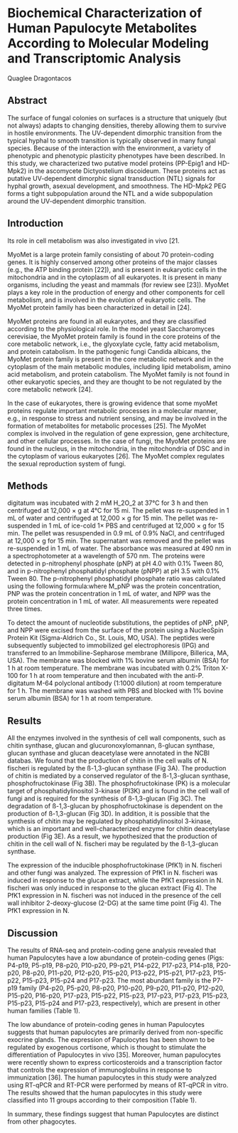 #  Biochemical Characterization of Human Papulocyte Metabolites According to Molecular Modeling and Transcriptomic Analysis
Quaglee Dragontacos


## Abstract
The surface of fungal colonies on surfaces is a structure that uniquely (but not always) adapts to changing densities, thereby allowing them to survive in hostile environments. The UV-dependent dimorphic transition from the typical hyphal to smooth transition is typically observed in many fungal species. Because of the interaction with the environment, a variety of phenotypic and phenotypic plasticity phenotypes have been described. In this study, we characterized two putative model proteins (PP-Epig1 and HD-Mpk2) in the ascomycete Dictyostelium discoideum. These proteins act as putative UV-dependent dimorphic signal transduction (NTL) signals for hyphal growth, asexual development, and smoothness. The HD-Mpk2 PEG forms a tight subpopulation around the NTL and a wide subpopulation around the UV-dependent dimorphic transition.


## Introduction
Its role in cell metabolism was also investigated in vivo [21.

MyoMet is a large protein family consisting of about 70 protein-coding genes. It is highly conserved among other proteins of the major classes (e.g., the ATP binding protein [22]), and is present in eukaryotic cells in the mitochondria and in the cytoplasm of all eukaryotes. It is present in many organisms, including the yeast and mammals (for review see [23]). MyoMet plays a key role in the production of energy and other components for cell metabolism, and is involved in the evolution of eukaryotic cells. The MyoMet protein family has been characterized in detail in [24].

MyoMet proteins are found in all eukaryotes, and they are classified according to the physiological role. In the model yeast Saccharomyces cerevisiae, the MyoMet protein family is found in the core proteins of the core metabolic network, i.e., the glyoxylate cycle, fatty acid metabolism, and protein catabolism. In the pathogenic fungi Candida albicans, the MyoMet protein family is present in the core metabolic network and in the cytoplasm of the main metabolic modules, including lipid metabolism, amino acid metabolism, and protein catabolism. The MyoMet family is not found in other eukaryotic species, and they are thought to be not regulated by the core metabolic network [24].

In the case of eukaryotes, there is growing evidence that some myoMet proteins regulate important metabolic processes in a molecular manner, e.g., in response to stress and nutrient sensing, and may be involved in the formation of metabolites for metabolic processes [25]. The MyoMet complex is involved in the regulation of gene expression, gene architecture, and other cellular processes. In the case of fungi, the MyoMet proteins are found in the nucleus, in the mitochondria, in the mitochondria of DSC and in the cytoplasm of various eukaryotes [26]. The MyoMet complex regulates the sexual reproduction system of fungi.


## Methods
digitatum was incubated with 2 mM H_2O_2 at 37°C for 3 h and then centrifuged at 12,000 × g at 4°C for 15 mi. The pellet was re-suspended in 1 mL of water and centrifuged at 12,000 × g for 15 min. The pellet was re-suspended in 1 mL of ice-cold 1× PBS and centrifuged at 12,000 × g for 15 min. The pellet was resuspended in 0.9 mL of 0.9% NaCl, and centrifuged at 12,000 × g for 15 min. The supernatant was removed and the pellet was re-suspended in 1 mL of water. The absorbance was measured at 490 nm in a spectrophotometer at a wavelength of 570 nm. The proteins were detected in p-nitrophenyl phosphate (pNP) at pH 4.0 with 0.1% Tween 80, and in p-nitrophenyl phosphatidyl phosphate (pNPP) at pH 3.5 with 0.1% Tween 80. The p-nitrophenyl phosphatidyl phosphate ratio was calculated using the following formula:where M_pNP was the protein concentration, PNP was the protein concentration in 1 mL of water, and NPP was the protein concentration in 1 mL of water. All measurements were repeated three times.

To detect the amount of nucleotide substitutions, the peptides of pNP, pNP, and NPP were excised from the surface of the protein using a NucleoSpin Protein Kit (Sigma-Aldrich Co., St. Louis, MO, USA). The peptides were subsequently subjected to immobilized gel electrophoresis (IPG) and transferred to an Immobiline-Sepharose membrane (Millipore, Billerica, MA, USA). The membrane was blocked with 1% bovine serum albumin (BSA) for 1 h at room temperature. The membrane was incubated with 0.2% Triton X-100 for 1 h at room temperature and then incubated with the anti-P. digitatum M-64 polyclonal antibody (1:1000 dilution) at room temperature for 1 h. The membrane was washed with PBS and blocked with 1% bovine serum albumin (BSA) for 1 h at room temperature.


## Results
All the enzymes involved in the synthesis of cell wall components, such as chitin synthase, glucan and glucuronoxylomannan, ß-glucan synthase, glucan synthase and glucan deacetylase were annotated in the NCBI databas. We found that the production of chitin in the cell walls of N. fischeri is regulated by the ß-1,3-glucan synthase (Fig 3A). The production of chitin is mediated by a conserved regulator of the ß-1,3-glucan synthase, phosphofructokinase (Fig 3B). The phosphofructokinase (PK) is a molecular target of phosphatidylinositol 3-kinase (PI3K) and is found in the cell wall of fungi and is required for the synthesis of ß-1,3-glucan (Fig 3C). The degradation of ß-1,3-glucan by phosphofructokinase is dependent on the production of ß-1,3-glucan (Fig 3D). In addition, it is possible that the synthesis of chitin may be regulated by phosphatidylinositol 3-kinase, which is an important and well-characterized enzyme for chitin deacetylase production (Fig 3E). As a result, we hypothesized that the production of chitin in the cell wall of N. fischeri may be regulated by the ß-1,3-glucan synthase.

The expression of the inducible phosphofructokinase (PfK1) in N. fischeri and other fungi was analyzed. The expression of PfK1 in N. fischeri was induced in response to the glucan extract, while the PfK1 expression in N. fischeri was only induced in response to the glucan extract (Fig 4). The PfK1 expression in N. fischeri was not induced in the presence of the cell wall inhibitor 2-deoxy-glucose (2-DG) at the same time point (Fig 4). The PfK1 expression in N.


## Discussion
The results of RNA-seq and protein-coding gene analysis revealed that human Papulocytes have a low abundance of protein-coding genes (Pigs: P4-p19, P5-p19, P8-p20, P10-p20, P9-p21, P14-p22, P17-p23, P14-p18, P20-p20, P8-p20, P11-p20, P12-p20, P15-p20, P13-p22, P15-p21, P17-p23, P15-p22, P15-p23, P15-p24 and P17-p23. The most abundant family is the P7-p19 family (P4-p20, P5-p20, P8-p20, P10-p20, P9-p20, P11-p20, P12-p20, P15-p20, P16-p20, P17-p23, P15-p22, P15-p23, P17-p23, P17-p23, P15-p23, P15-p23, P15-p24 and P17-p23, respectively), which are present in other human families (Table 1).

The low abundance of protein-coding genes in human Papulocytes suggests that human papulocytes are primarily derived from non-specific exocrine glands. The expression of Papulocytes has been shown to be regulated by exogenous cortisone, which is thought to stimulate the differentiation of Papulocytes in vivo [35]. Moreover, human papulocytes were recently shown to express corticosteroids and a transcription factor that controls the expression of immunoglobulins in response to immunization [36]. The human papulocytes in this study were analyzed using RT-qPCR and RT-PCR were performed by means of RT-qPCR in vitro. The results showed that the human papulocytes in this study were classified into 11 groups according to their composition (Table 1).

In summary, these findings suggest that human Papulocytes are distinct from other phagocytes.
